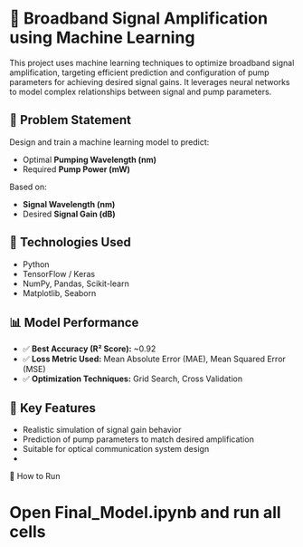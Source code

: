 # 📶 Broadband Signal Amplification using Machine Learning

This project uses machine learning techniques to optimize broadband signal amplification, targeting efficient prediction and configuration of pump parameters for achieving desired signal gains. It leverages neural networks to model complex relationships between signal and pump parameters.

## 🧠 Problem Statement

Design and train a machine learning model to predict:
- Optimal **Pumping Wavelength (nm)**
- Required **Pump Power (mW)**

Based on:
- **Signal Wavelength (nm)**
- Desired **Signal Gain (dB)**

## 🔧 Technologies Used

- Python
- TensorFlow / Keras
- NumPy, Pandas, Scikit-learn
- Matplotlib, Seaborn


## 📊 Model Performance

- ✅ **Best Accuracy (R² Score):** ~0.92
- ✅ **Loss Metric Used:** Mean Absolute Error (MAE), Mean Squared Error (MSE)
- ✅ **Optimization Techniques:** Grid Search, Cross Validation

## 📌 Key Features

- Realistic simulation of signal gain behavior
- Prediction of pump parameters to match desired amplification
- Suitable for optical communication system design
- 
🚀 How to Run
# Open Final_Model.ipynb and run all cells
